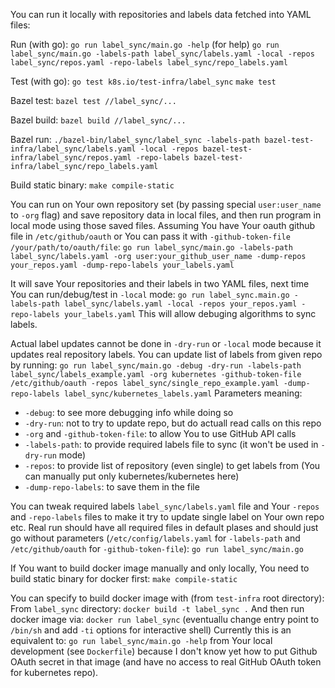 You can run it locally with repositories and labels data fetched into YAML files:

Run (with go):
`go run label_sync/main.go -help` (for help)
`go run label_sync/main.go -labels-path label_sync/labels.yaml -local -repos label_sync/repos.yaml -repo-labels label_sync/repo_labels.yaml`

Test (with go):
`go test k8s.io/test-infra/label_sync`
`make test`

Bazel test:
`bazel test //label_sync/...`

Bazel build:
`bazel build //label_sync/...`

Bazel run:
`./bazel-bin/label_sync/label_sync -labels-path bazel-test-infra/label_sync/labels.yaml -local -repos bazel-test-infra/label_sync/repos.yaml -repo-labels bazel-test-infra/label_sync/repo_labels.yaml`

Build static binary:
`make compile-static`

You can run on Your own repository set (by passing special `user:user_name` to `-org` flag) and save repository data in local files, and then run program in local mode using those saved files.
Assuming You have Your oauth github file in `/etc/github/oauth` or You can pass it with `-github-token-file /your/path/to/oauth/file`:
`go run label_sync/main.go -labels-path label_sync/labels.yaml -org user:your_github_user_name -dump-repos your_repos.yaml -dump-repo-labels your_labels.yaml`

It will save Your repositories and their labels in two YAML files, next time You can run/debug/test in `-local` mode:
`go run label_sync.main.go -labels-path label_sync/labels.yaml -local -repos your_repos.yaml -repo-labels your_labels.yaml`
This will allow debuging algorithms to sync labels.

Actual label updates cannot be done in `-dry-run` or `-local` mode because it updates real repository labels.
You can update list of labels from given repo by running:
`go run label_sync/main.go -debug -dry-run -labels-path label_sync/labels_example.yaml -org kubernetes -github-token-file /etc/github/oauth -repos label_sync/single_repo_example.yaml -dump-repo-labels label_sync/kubernetes_labels.yaml`
Parameters meaning:
- `-debug`: to see more debugging info while doing so
- `-dry-run`: not to try to update repo, but do actuall read calls on this repo
- `-org` and `-github-token-file`: to allow You to use GitHub API calls
- `-labels-path`: to provide required labels file to sync (it won't be used in `-dry-run` mode)
- `-repos`: to provide list of repository (even single) to get labels from (You can manually put only kubernetes/kubernetes here)
- `-dump-repo-labels`: to save them in the file

You can tweak required labels `label_sync/labels.yaml` file and Your `-repos` and `-repo-labels` files to make it try to update single label on Your own repo etc.
Real run should have all required files in default plases and should just go without parameters (`/etc/config/labels.yaml` for `-labels-path` and `/etc/github/oauth` for `-github-token-file`):
`go run label_sync/main.go`

If You want to build docker image manually and only locally, You need to build static binary for docker first:
`make compile-static`

You can specify to build docker image with (from `test-infra` root directory):
From `label_sync` directory:
`docker build -t label_sync .`
And then run docker image via:
`docker run label_sync` (eventuallu change entry point to `/bin/sh` and add `-ti` options for interactive shell)
Currently this is an equivalent to: `go run label_sync/main.go -help` from Your local development (see `Dockerfile`) because I don't know yet how to put Github OAuth secret in that image (and have no access to real GitHub OAuth token for kubernetes repo).

